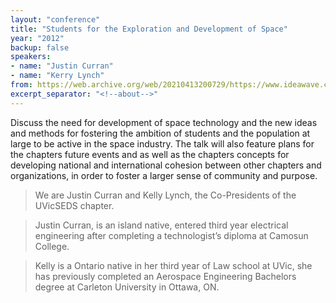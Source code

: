 ```yaml
---
layout: "conference"
title: "Students for the Exploration and Development of Space"
year: "2012"
backup: false
speakers:
- name: "Justin Curran"
- name: "Kerry Lynch"
from: https://web.archive.org/web/20210413200729/https://www.ideawave.ca/2012-conference/students-for-the-exploration-and-development-of-space
excerpt_separator: "<!--about-->"
---
```


Discuss the need for development of space technology and the new ideas and
methods for fostering the ambition of students and the population at large to
be active in the space industry. The talk will also feature plans for the
chapters future events and as well as the chapters concepts for developing
national and international cohesion between other chapters and organizations,
in order to foster a larger sense of community and purpose.

<!--about-->

> We are Justin Curran and Kelly Lynch, the Co-Presidents of the UVicSEDS
chapter.

> Justin Curran, is an island native, entered third year electrical
engineering after completing a technologist’s diploma at Camosun College.

> Kelly is a Ontario native in her third year of Law school at UVic, she has
previously completed an Aerospace Engineering Bachelors degree at Carleton
University in Ottawa, ON.
